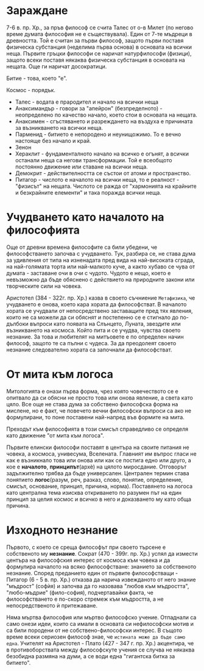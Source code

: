 # Зараждане
7-6 в. пр. Хр., за пръв философ се счита Талес от о-в Милет (по негово време думата
философия не е съществувала). Един от 7-те мъдреци в древността. Той е считан за
първи философ, защото първи поставя физическа субстанция (неделима първа основа) в
основата на всички неща. Първите гръцки философи се наричат натурфилософи (физици),
защото всеки поставя някаква физическа субстанция в основата на нещата. Още ги 
наричат досократици.

Битие - това, което "е".

Космос - порядък.

- Талес - водата е прародител и начало на всички неща
- Анаксимандър - говори за "апейрон" (безпределното) - неопределено по качество 
начало, което стои в основата на нещата.
- Анаксимен - сгъстяването и разреждането на въздуха е причината за възникването на 
всички неща.
- Парменид - битието е непородено и неунищожимо. То е вечно настояще без начало и 
край.
- Зенон
- Хераклит - фундаменталното начало на всичко е огънят, а всички останали неща са
негови трансформации. Той е всеобщото постоянно движение или ставане на всички неща.
- Демокрит - действителността се състои от атоми и пространство.
- Питагор - числото е началото на всички неща, то е реалност - "физисът" на нещата.
Числото се ражда от "хармонията на крайните и безкрайните елементи" и така поражда
всички неща.

# Учудването като началото на философията
Още от древни времена философите са били убедени, че философстването започва с
учудването. Тук, разбира се, не става дума за удивления от типа на изненадата пред 
вида на най-високата сграда, на най-голямата торта или най-малкото куче, а както 
хубаво се чува от думата - заставане очи в очи с чудото. Чудото е нещо, което е 
невъзможно да бъде обяснено с действието на природните закони или творческите сили 
на човека.

Аристотел (384 - 322г. пр. Хр.) казва в своето съчниение ```Метафизика```, че 
учудването е онова, което кара хората да философстват. В началото хората се учудвали 
от непосредствено заставащите пред тях явления, които не са можели да си обяснят и 
постепенно се е стигнало до по-дълбоки въпроси като появата на Слънцето, Луната, 
звездите или възникването на космоса. Който пита и се учудва, чувства своето 
незнание. За това и любителят на митъовете е по определен начин философ, защото те 
са пълни с чудеса. За да преодолеят своето незнание следователно хората са започнали 
да философстват.

# От мита към логоса
Митологията е онази първа форма, чрез която човечеството се е опитвало да си обясни
не просто това или онова явление, а света като цяло. Все още не става дума за 
собствено философска форма на мислене, но е факт, че повечето вечни философски 
въпроси са ако не формулирани, то поне поставени най-напред във формите на мита.

Преходът към философията в този смисъл справедливо се определя като движение "от 
мита към логоса".

Първите елински философи поставят в центъра на своите питания не човека, а космоса,
унивесума, Вселената. Главният им въпрос гласи не как е възникнало това или онова или
как се постига едно или друго, а кое е __началото__, __принципът__(архѐ) на цялото 
миросдание. Отговорът задължително трябва да бъде универсален. Централен термин става
понятието __логос__(разум, реч, разказ, слово, понятие, определение, смисъл, 
основание, принцип, причина, норма). Поставянето на логоса като централна тема 
изисква откриването по разумен път на един принцип за целия космос и всичко в него и
доказването му като обща причина.

# Изходното незнание
Първото, с което се среща философът при своето търсене е собственото му __незнание__.
Сократ (470 - 399г. пр. Хр.) успял да измести центъра на философския интерес от 
космоса към човека и да формулира началото на всяко философстване: знанието за 
собственото незнание. Според преданието един от първите философстващи - Питагор
(6 - 5 в. пр. Хр.) отказва да нарича извежданото от него знание "мъдрост" (софѝя) и 
започва да го назовава "любов към мъдростта", "любо-мъдрие" (фило-софия), 
подчертавайки факта, че философстването е по-скоро стремеж към мъдростта, а не 
непосредственото ѝ притежаване.

Няма мъртва философия или мъртво философско учение. Отпаднали са само онези идеи, 
които са имали в основата си нефилософски мотив и са били породени от не 
собствено-философски интерес. В същото време всеки сериозен философ знае, че 
```истината може да бъде само една```. Учителят на Аристотел - Плато (427 - 347 г. 
пр. Хр.) акцентира, че в противоборствата между философскуте учения се случва не 
някаква безобидна размяна на думи, а се води една "гигантска битка за битието".